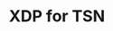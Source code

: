 ---
categories:
- bkk19
description: '> ne of the challenging tasks of TSN (Time-Sensitive Networking) is
  it’s low latency and bounded jitter strict requirements. Although XDP (eXpress Data
  Path) does not offer any jitter guarantees it offers significantly lower latency,
  by offloading traffic off the kernel and directly into user-space sockets (AF_XDP),
  compared to the linux kernel network stack. This talk is about a brief XDP introduction
  and the latency numbers we got on our initial tests.'
future_image:
  featured: 'true'
  path: /assets/images/featured-images/bkk19/BKK19-119.png
session_attendee_num: '3'
session_id: BKK19-119
session_room: 'Keynote Room (World Ballroom BC) '
session_slot:
  end_time: '2019-04-01 16:55:00'
  start_time: '2019-04-01 16:30:00'
session_speakers:
- speaker_bio: Linux kernel developer with a taste for networking and performance
  speaker_company: Linaro
  speaker_image: /assets/images/speakers/bkk19/IliasApalodimas.jpg
  speaker_location: ''
  speaker_name: Ilias Apalodimas
  speaker_position: Tech Lead
  speaker_username: ilias.apalodimas
session_track: IoT Fog/Gateway/Edge Computing
tag: session
tags:
- Linux Kernel
- Networking
title: XDP for TSN
---